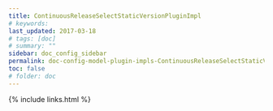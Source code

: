 ```yaml
---
title: ContinuousReleaseSelectStaticVersionPluginImpl
# keywords:
last_updated: 2017-03-18
# tags: [doc]
# summary: ""
sidebar: doc_config_sidebar
permalink: doc-config-model-plugin-impls-ContinuousReleaseSelectStaticVersionPluginImpl.html
toc: false
# folder: doc
---
```


{% include links.html %}

